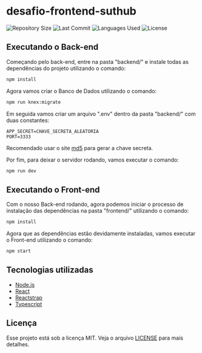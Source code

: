 # desafio-frontend-suthub

<p>
  <img src="https://img.shields.io/github/repo-size/guilhermesantoss/desafio-frontend-suthub" alt="Repository Size" />
  <img src="https://img.shields.io/github/last-commit/guilhermesantoss/desafio-frontend-suthub" alt="Last Commit" />
  <img src="https://img.shields.io/github/languages/count/guilhermesantoss/desafio-frontend-suthub?color=red" alt="Languages Used" />
  <img src="https://img.shields.io/github/license/guilhermesantoss/desafio-frontend-suthub?color=yellow" alt="License" />
</p>

## Executando o Back-end

Começando pelo back-end, entre na pasta "backend/" e instale todas as dependências do projeto utilizando o comando:
```bash
npm install
```

Agora vamos criar o Banco de Dados utilizando o comando:
```bash
npm run knex:migrate
```

Em seguida vamos criar um arquivo ".env" dentro da pasta "backend/" com duas constantes:
```
APP_SECRET=CHAVE_SECRETA_ALEATORIA
PORT=3333
```
Recomendado usar o site [md5](https://www.md5hashgenerator.com/) para gerar a chave secreta.

Por fim, para deixar o servidor rodando, vamos executar o comando:
```bash
npm run dev
```

## Executando o Front-end

Com o nosso Back-end rodando, agora podemos iniciar o processo de instalação das dependências na pasta "frontend/" utilizando o comando:
```bash
npm install
```

Agora que as dependências estão devidamente instaladas, vamos executar o Front-end utilizando o comando:
```bash
npm start
```

## Tecnologias utilizadas

* [Node.js](https://nodejs.org/)
* [React](https://reactjs.org/)
* [Reactstrap](https://reactstrap.github.io/)
* [Typescript](https://www.typescriptlang.org/)

## Licença

Esse projeto está sob a licença MIT. Veja o arquivo [LICENSE](LICENSE) para mais detalhes.
